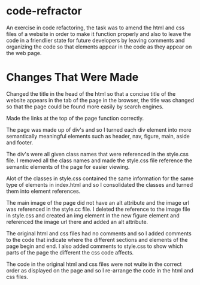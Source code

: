 # code-refractor

An exercise in code refactoring, the task was to amend the html and css files of a website in order to make it function properly and also to leave the code in a friendlier state for future developers by leaving comments and organizing the code so that elements appear in the code as they appear on the web page.

# Changes That Were Made

Changed the title in the head of the html so that a concise title of the website appears in the tab of the page in the browser, the title was changed so that the page could be found more easily by search engines.

Made the links at the top of the page function correctly.

The page was made up of div's and so I turned each div element into more semantically meaningful elements such as header, nav, figure, main, aside and footer.

The div's were all given class names that were referenced in the style.css file. I removed all the class names and made the style.css file reference the semantic elements of the page for easier viewing.

Alot of the classes in style.css contained the same information for the same type of elements in index.html and so I consolidated the classes and turned them into element references.

The main image of the page did not have an alt attribute and the image url was referenced in the style.cc file. I deleted the reference to the image file in style.css and created an img element in the new figure element and referenced the image url there and added an alt attribute.

The original html and css files had no comments and so I added comments to the code that indicate where the different sections and elements of the page begin and end. I also added comments to style.css to show which parts of the page the different the css code affects.

The code in the original html and css files were not wuite in the correct order as displayed on the page and so I re-arrange the code in the html and css files.

